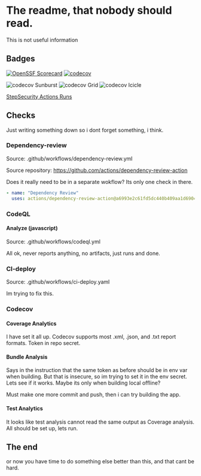 # The readme, that nobody should read.

This is not useful information

## Badges

[![OpenSSF Scorecard](https://api.scorecard.dev/projects/github.com/Brunfilm/brunfilm.github.io/badge)](https://scorecard.dev/viewer/?uri=github.com/Brunfilm/brunfilm.github.io)
[![codecov](https://codecov.io/gh/Brunfilm/brunfilm.github.io/branch/main/graph/badge.svg?token=K29W2FME3L)](https://codecov.io/gh/Brunfilm/brunfilm.github.io)

![codecov Sunburst](https://codecov.io/gh/Brunfilm/brunfilm.github.io/graphs/sunburst.svg?token=K29W2FME3L)
![codecov Grid](https://codecov.io/gh/Brunfilm/brunfilm.github.io/graphs/tree.svg?token=K29W2FME3L)
![codecov Icicle](https://codecov.io/gh/Brunfilm/brunfilm.github.io/graphs/icicle.svg?token=K29W2FME3L)

[StepSecurity Actions Runs](https://app.stepsecurity.io/github/Brunfilm/actions/runs)

## Checks

Just writing something down so i dont forget something, i think.

### Dependency-review

Source: .github/workflows/dependency-review.yml

Source repository: https://github.com/actions/dependency-review-action

Does it really need to be in a separate wokflow? Its only one check in there.

```yaml
- name: "Dependency Review"
  uses: actions/dependency-review-action@a6993e2c61fd5dc440b409aa1d6904921c5e1894 # v4.3.5
```

### CodeQL

#### Analyze (javascript)

Source: .github/workflows/codeql.yml

All ok, never reports anything, no artifacts, just runs and done.

### CI-deploy

Source: .github/workflows/ci-deploy.yaml

Im trying to fix this.

### Codecov

#### Coverage Analytics

I have set it all up. Codecov supports most .xml, .json, and .txt report formats. Token in repo secret.

#### Bundle Analysis

Says in the instruction that the same token as before should be in env var when building.
But that is insecure, so im trying to set it in the env secret. Lets see if it works.
Maybe its only when building local offline?

Must make one more commit and push, then i can try building the app.

#### Test Analytics

It looks like test analysis cannot read the same output as Coverage analysis. All should be set up, lets run.

## The end

or now you have time to do something else better than this, and that cant be hard.
